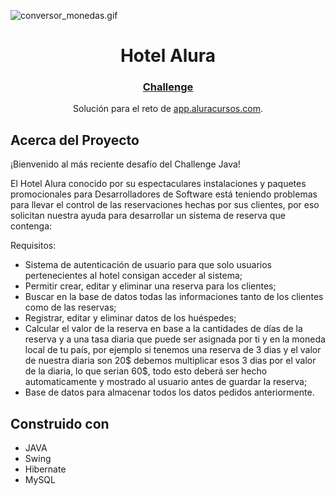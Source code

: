 ![conversor_monedas.gif](assets%2Fconversor_monedas.gif)
<div align="center">
    <h1>Hotel Alura</h1>
    <h3>
        <a href="https://trello.com/b/tlOEtalC/alura-hotel-challenge-one-java">
          Challenge
        </a>
    </h3>
  <p>Solución para el reto de  <a href="https://app.aluracursos.com/" target="_blank">app.aluracursos.com</a>.</p>
</div>

## Acerca del Proyecto

¡Bienvenido al más reciente desafío del Challenge Java!

El Hotel Alura conocido por su espectaculares instalaciones y paquetes promocionales para Desarrolladores de Software está teniendo problemas para llevar el control de las reservaciones hechas por sus clientes, por eso solicitan nuestra ayuda para desarrollar un sistema de reserva que contenga:

Requisitos:

- Sistema de autenticación de usuario para que solo usuarios pertenecientes al hotel consigan acceder al sistema;
- Permitir crear, editar y eliminar una reserva para los clientes;
- Buscar en la base de datos todas las informaciones tanto de los clientes como de las reservas;
- Registrar, editar y eliminar datos de los huéspedes;
- Calcular el valor de la reserva en base a la cantidades de días de la reserva y a una tasa diaria que puede ser asignada por ti y en la moneda local de tu país, por ejemplo si tenemos una reserva de 3 dias y el valor de nuestra diaria son 20$ debemos multiplicar esos 3 dias por el valor de la diaria, lo que serian 60$, todo esto deberá ser hecho automaticamente y mostrado al usuario antes de guardar la reserva;
- Base de datos para almacenar todos los datos pedidos anteriormente.

## Construido con

- JAVA
- Swing
- Hibernate
- MySQL